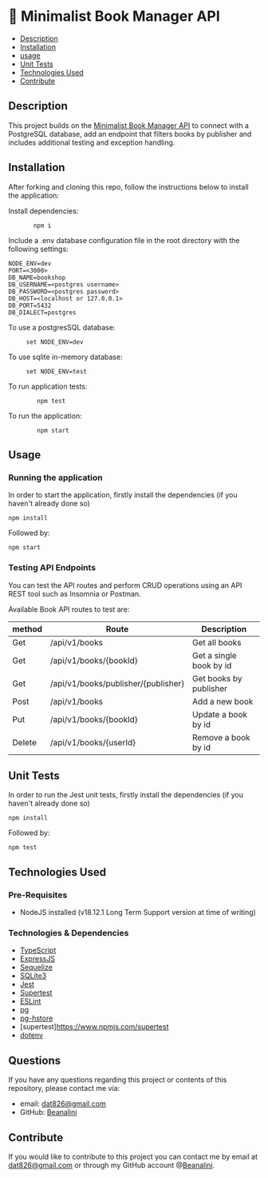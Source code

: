 # 📖 Minimalist Book Manager API

- [Description](#description)
- [Installation](#installation)
- [usage](#usage)
- [Unit Tests](#unit-tests)
- [Technologies Used](#technologies-used)
- [Contribute](#contribute)

## Description

This project builds on the [Minimalist Book Manager API](https://github.com/Beanalini/lm-code-book-manager-api-ts) to connect with a PostgreSQL database, add an endpoint that filters books by publisher and includes additional testing and exception handling.

## Installation

After forking and cloning this repo, follow the instructions below to install the application:

Install dependencies:

           npm i

Include a .env database configuration file in the root directory with the following settings:

```
NODE_ENV=dev
PORT=<3000>
DB_NAME=bookshop
DB_USERNAME=<postgres username>
DB_PASSWORD=<postgres password>
DB_HOST=<localhost or 127.0.0.1>
DB_PORT=5432
DB_DIALECT=postgres
```

To use a postgresSQL database:

         set NODE_ENV=dev

To use sqlite in-memory database:

         set NODE_ENV=test

To run application tests:

            npm test

To run the application:

            npm start

## Usage

### Running the application

In order to start the application, firstly install the dependencies (if you haven't already done so)

```
npm install
```

Followed by:

```
npm start

```

### Testing API Endpoints

You can test the API routes and perform CRUD operations using an API REST tool such as Insomnia or Postman.

Available Book API routes to test are:

| method | Route                               | Description             |
| ------ | ----------------------------------- | ----------------------- |
| Get    | /api/v1/books                       | Get all books           |
| Get    | /api/v1/books/{bookId}              | Get a single book by id |
| Get    | /api/v1/books/publisher/{publisher} | Get books by publisher  |
| Post   | /api/v1/books                       | Add a new book          |
| Put    | /api/v1/books/{bookId}              | Update a book by id     |
| Delete | /api/v1/books/{userId}              | Remove a book by id     |

## Unit Tests

In order to run the Jest unit tests, firstly install the dependencies (if you haven't already done so)

```
npm install
```

Followed by:

```
npm test
```

## Technologies Used

### Pre-Requisites

- NodeJS installed (v18.12.1 Long Term Support version at time of writing)

### Technologies & Dependencies

- [TypeScript](https://www.typescriptlang.org/)
- [ExpressJS](https://expressjs.com/)
- [Sequelize](https://sequelize.org/)
- [SQLite3](https://www.npmjs.com/package/sqlite3)
- [Jest](https://jestjs.io/)
- [Supertest](https://www.npmjs.com/package/supertest)
- [ESLint](https://eslint.org/)
- [pg](https://www.npmjs.com/package/sqlite3)
- [pg-hstore](https://www.npmjs.com/pg-hstore)
- [supertest]https://www.npmjs.com/supertest
- [dotenv](https://www.npmjs.com/dotenv)

## Questions

If you have any questions regarding this project or contents of this repository, please contact me via:

- email: dat826@gmail.com
- GitHub: [Beanalini](https://github.com/Beanalini)

## Contribute

If you would like to contribute to this project you can contact me by email at dat826@gmail.com or through my GitHub account @[Beanalini](https://github.com/Beanalini).
